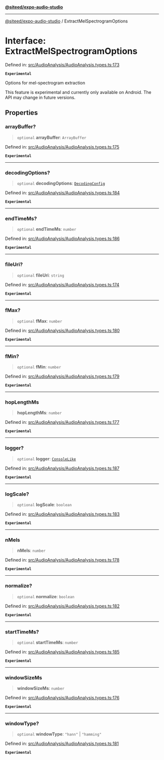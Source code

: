 [**@siteed/expo-audio-studio**](../README.md)

***

[@siteed/expo-audio-studio](../README.md) / ExtractMelSpectrogramOptions

# Interface: ExtractMelSpectrogramOptions

Defined in: [src/AudioAnalysis/AudioAnalysis.types.ts:173](https://github.com/deeeed/expo-audio-stream/blob/bb59302490ef4669af79e1b7d51bc0dcaf10e087/packages/expo-audio-studio/src/AudioAnalysis/AudioAnalysis.types.ts#L173)

**`Experimental`**

Options for mel-spectrogram extraction

 This feature is experimental and currently only available on Android.
The API may change in future versions.

## Properties

### arrayBuffer?

> `optional` **arrayBuffer**: `ArrayBuffer`

Defined in: [src/AudioAnalysis/AudioAnalysis.types.ts:175](https://github.com/deeeed/expo-audio-stream/blob/bb59302490ef4669af79e1b7d51bc0dcaf10e087/packages/expo-audio-studio/src/AudioAnalysis/AudioAnalysis.types.ts#L175)

**`Experimental`**

***

### decodingOptions?

> `optional` **decodingOptions**: [`DecodingConfig`](DecodingConfig.md)

Defined in: [src/AudioAnalysis/AudioAnalysis.types.ts:184](https://github.com/deeeed/expo-audio-stream/blob/bb59302490ef4669af79e1b7d51bc0dcaf10e087/packages/expo-audio-studio/src/AudioAnalysis/AudioAnalysis.types.ts#L184)

**`Experimental`**

***

### endTimeMs?

> `optional` **endTimeMs**: `number`

Defined in: [src/AudioAnalysis/AudioAnalysis.types.ts:186](https://github.com/deeeed/expo-audio-stream/blob/bb59302490ef4669af79e1b7d51bc0dcaf10e087/packages/expo-audio-studio/src/AudioAnalysis/AudioAnalysis.types.ts#L186)

**`Experimental`**

***

### fileUri?

> `optional` **fileUri**: `string`

Defined in: [src/AudioAnalysis/AudioAnalysis.types.ts:174](https://github.com/deeeed/expo-audio-stream/blob/bb59302490ef4669af79e1b7d51bc0dcaf10e087/packages/expo-audio-studio/src/AudioAnalysis/AudioAnalysis.types.ts#L174)

**`Experimental`**

***

### fMax?

> `optional` **fMax**: `number`

Defined in: [src/AudioAnalysis/AudioAnalysis.types.ts:180](https://github.com/deeeed/expo-audio-stream/blob/bb59302490ef4669af79e1b7d51bc0dcaf10e087/packages/expo-audio-studio/src/AudioAnalysis/AudioAnalysis.types.ts#L180)

**`Experimental`**

***

### fMin?

> `optional` **fMin**: `number`

Defined in: [src/AudioAnalysis/AudioAnalysis.types.ts:179](https://github.com/deeeed/expo-audio-stream/blob/bb59302490ef4669af79e1b7d51bc0dcaf10e087/packages/expo-audio-studio/src/AudioAnalysis/AudioAnalysis.types.ts#L179)

**`Experimental`**

***

### hopLengthMs

> **hopLengthMs**: `number`

Defined in: [src/AudioAnalysis/AudioAnalysis.types.ts:177](https://github.com/deeeed/expo-audio-stream/blob/bb59302490ef4669af79e1b7d51bc0dcaf10e087/packages/expo-audio-studio/src/AudioAnalysis/AudioAnalysis.types.ts#L177)

**`Experimental`**

***

### logger?

> `optional` **logger**: [`ConsoleLike`](../type-aliases/ConsoleLike.md)

Defined in: [src/AudioAnalysis/AudioAnalysis.types.ts:187](https://github.com/deeeed/expo-audio-stream/blob/bb59302490ef4669af79e1b7d51bc0dcaf10e087/packages/expo-audio-studio/src/AudioAnalysis/AudioAnalysis.types.ts#L187)

**`Experimental`**

***

### logScale?

> `optional` **logScale**: `boolean`

Defined in: [src/AudioAnalysis/AudioAnalysis.types.ts:183](https://github.com/deeeed/expo-audio-stream/blob/bb59302490ef4669af79e1b7d51bc0dcaf10e087/packages/expo-audio-studio/src/AudioAnalysis/AudioAnalysis.types.ts#L183)

**`Experimental`**

***

### nMels

> **nMels**: `number`

Defined in: [src/AudioAnalysis/AudioAnalysis.types.ts:178](https://github.com/deeeed/expo-audio-stream/blob/bb59302490ef4669af79e1b7d51bc0dcaf10e087/packages/expo-audio-studio/src/AudioAnalysis/AudioAnalysis.types.ts#L178)

**`Experimental`**

***

### normalize?

> `optional` **normalize**: `boolean`

Defined in: [src/AudioAnalysis/AudioAnalysis.types.ts:182](https://github.com/deeeed/expo-audio-stream/blob/bb59302490ef4669af79e1b7d51bc0dcaf10e087/packages/expo-audio-studio/src/AudioAnalysis/AudioAnalysis.types.ts#L182)

**`Experimental`**

***

### startTimeMs?

> `optional` **startTimeMs**: `number`

Defined in: [src/AudioAnalysis/AudioAnalysis.types.ts:185](https://github.com/deeeed/expo-audio-stream/blob/bb59302490ef4669af79e1b7d51bc0dcaf10e087/packages/expo-audio-studio/src/AudioAnalysis/AudioAnalysis.types.ts#L185)

**`Experimental`**

***

### windowSizeMs

> **windowSizeMs**: `number`

Defined in: [src/AudioAnalysis/AudioAnalysis.types.ts:176](https://github.com/deeeed/expo-audio-stream/blob/bb59302490ef4669af79e1b7d51bc0dcaf10e087/packages/expo-audio-studio/src/AudioAnalysis/AudioAnalysis.types.ts#L176)

**`Experimental`**

***

### windowType?

> `optional` **windowType**: `"hann"` \| `"hamming"`

Defined in: [src/AudioAnalysis/AudioAnalysis.types.ts:181](https://github.com/deeeed/expo-audio-stream/blob/bb59302490ef4669af79e1b7d51bc0dcaf10e087/packages/expo-audio-studio/src/AudioAnalysis/AudioAnalysis.types.ts#L181)

**`Experimental`**
